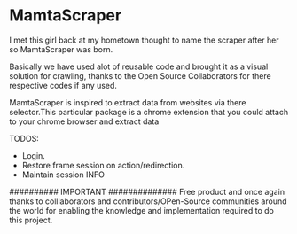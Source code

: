 # MamtaScraper

I met this girl back at my hometown thought to name the scraper after her so MamtaScraper was born.

Basically we have used alot of reusable code and brought it as a visual solution for crawling, thanks to the Open Source Collaborators for there respective codes if any used.

MamtaScraper is inspired to extract data from websites via there selector.This particular package is a chrome extension that you could attach to your chrome browser and extract data



TODOS:
  - Login.
  - Restore frame session on action/redirection.
  - Maintain session INFO
  
########## IMPORTANT ##############
Free product and once again thanks to colllaborators and contributors/OPen-Source communities around the world for enabling the knowledge and implementation required to do this project.
